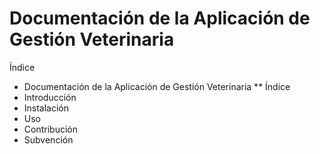 # Documentación de la Aplicación de Gestión Veterinaria
Índice
* Documentación de la Aplicación de Gestión Veterinaria
** Índice
* Introducción
* Instalación
* Uso
* Contribución
* Subvención
